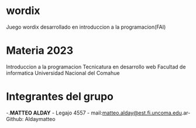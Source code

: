 # wordix

Juego wordix desarrollado en introduccion a la programacion(FAI)


# Materia 2023


Introduccion a la programacion
Tecnicatura en desarrollo web
Facultad de informatica
Universidad Nacional del Comahue


# Integrantes del grupo
-.**MATTEO ALDAY** - Legajo 4557 - mail:matteo.alday@est.fi.uncoma.edu.ar- Github: Aldaymatteo



